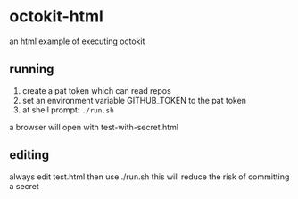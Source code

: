 # octokit-html
an html example of executing octokit

## running
1. create a pat token which can read repos
2. set an environment variable GITHUB_TOKEN to the pat token
3. at shell prompt:  ```./run.sh```

a browser will open with test-with-secret.html

## editing
always edit test.html then use ./run.sh
this will reduce the risk of committing a secret
